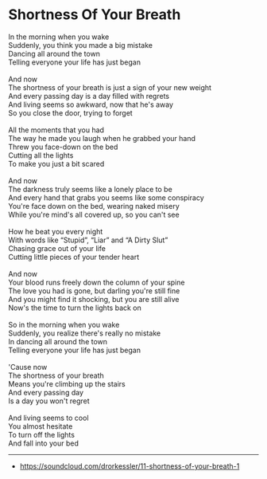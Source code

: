 # Shortness Of Your Breath
In the morning when you wake\
Suddenly, you think you made a big mistake\
Dancing all around the town\
Telling everyone your life has just began\
\
And now\
The shortness of your breath is just a sign of your new weight\
And every passing day is a day filled with regrets\
And living seems so awkward, now that he's away\
So you close the door, trying to forget\
\
All the moments that you had\
The way he made you laugh when he grabbed your hand\
Threw you face-down on the bed\
Cutting all the lights\
To make you just a bit scared\
\
And now\
The darkness truly seems like a lonely place to be\
And every hand that grabs you seems like some conspiracy\
You're face down on the bed, wearing naked misery\
While you're mind's all covered up, so you can't see\
\
How he beat you every night\
With words like “Stupid”, “Liar” and “A Dirty Slut”\
Chasing grace out of your life\
Cutting little pieces of your tender heart\
\
And now\
Your blood runs freely down the column of your spine\
The love you had is gone, but darling you're still fine\
And you might find it shocking, but you are still alive\
Now's the time to turn the lights back on\
\
So in the morning when you wake\
Suddenly, you realize there's really no mistake\
In dancing all around the town\
Telling everyone your life has just began\
\
'Cause now\
The shortness of your breath\
Means you're climbing up the stairs\
And every passing day\
Is a day you won't regret\
\
And living seems to cool\
You almost hesitate\
To turn off the lights\
And fall into your bed

---
- https://soundcloud.com/drorkessler/11-shortness-of-your-breath-1
